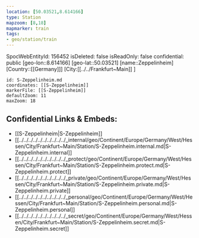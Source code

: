 ```yaml
---
location: [50.03521,8.614166]
type: Station 
mapzoom: [8,18] 
mapmarker: train 
tags:
- geo/station/train
---
```

SpocWebEntityId: 156452
isDeleted: false
isReadOnly: false
confidential: public
[geo-lon::8.614166]
[geo-lat::50.03521]
[name::Zeppelinheim]
[Country::[[Germany]]]
[City:[[../../Frankfurt~Main]] ]


```leaflet
id: S-Zeppelinheim.md
coordinates: [[S-Zeppelinheim]]
markerFile: [[S-Zeppelinheim]]
defaultZoom: 11 
maxZoom: 18
```


## Confidential Links & Embeds: 
- [[S-Zeppelinheim|S-Zeppelinheim]] 
- [[../../../../../../../../../../_internal/geo/Continent/Europe/Germany/West/Hessen/City/Frankfurt~Main/Station/S-Zeppelinheim.internal.md|S-Zeppelinheim.internal]] 
- [[../../../../../../../../../../_protect/geo/Continent/Europe/Germany/West/Hessen/City/Frankfurt~Main/Station/S-Zeppelinheim.protect.md|S-Zeppelinheim.protect]] 
- [[../../../../../../../../../../_private/geo/Continent/Europe/Germany/West/Hessen/City/Frankfurt~Main/Station/S-Zeppelinheim.private.md|S-Zeppelinheim.private]] 
- [[../../../../../../../../../../_personal/geo/Continent/Europe/Germany/West/Hessen/City/Frankfurt~Main/Station/S-Zeppelinheim.personal.md|S-Zeppelinheim.personal]] 
- [[../../../../../../../../../../_secret/geo/Continent/Europe/Germany/West/Hessen/City/Frankfurt~Main/Station/S-Zeppelinheim.secret.md|S-Zeppelinheim.secret]] 
